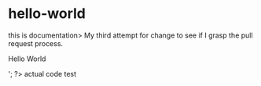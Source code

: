 # hello-world
<?php
//php code goes here
?>
this is documentation>
My third attempt for change to see if I grasp the pull request process. 
<html>
 <head>
  <title>PHP Test</title>
 </head>
 <body>
 <?php echo '<p>Hello World</p>'; ?> 
 </body>
</html>
actual code test
